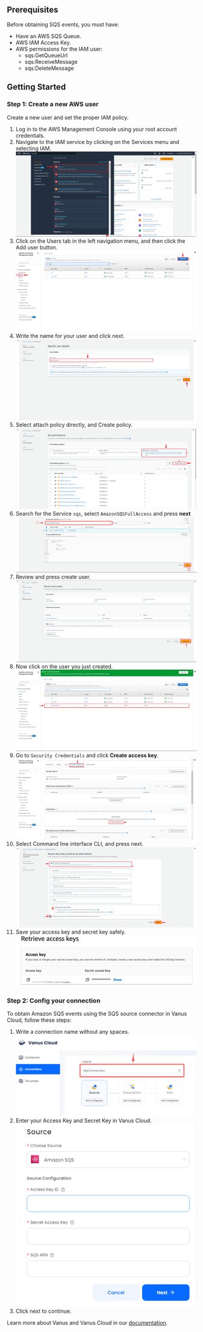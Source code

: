## Prerequisites

Before obtaining SQS events, you must have:

- Have an AWS SQS Queue.
- AWS IAM Access Key.
- AWS permissions for the IAM user:
  - sqs:GetQueueUrl
  - sqs:ReceiveMessage
  - sqs:DeleteMessage

## Getting Started

### Step 1: Create a new AWS user

Create a new user and set the proper IAM policy.

1. Log in to the AWS Management Console using your root account credentials.
2. Navigate to the IAM service by clicking on the Services menu and selecting IAM.
   ![](images/1.png)
3. Click on the Users tab in the left navigation menu, and then click the Add user button.
   ![](images/create%20a%20user.png)
4. Write the name for your user and click next. 
![](images/3.png)
5. Select attach policy directly, and Create policy.
   ![](images/4..png)
6. Search for the Service `sqs`, select `AmazonSQSFullAccess` and press **next** 
   ![](images/permission.png)
8. Review and press create user. 
![](images/create%20user.png)
9. Now click on the user you just created.  
![](images/11.png)  
10. Go to `Security Credentials` and click **Create access key**.
    ![](images/12.png)
11. Select Command line interface CLI, and press next.  
![](images/13.png)
12. Save your access key and secret key safely.
    ![](images/img.png)

### Step 2: Config your connection

To obtain Amazon SQS events using the SQS source connector in Vanus Cloud, follow these steps:

1. Write a connection name without any spaces.  
   ![img.png](images/my%20connection.png)
2. Enter your Access Key and Secret Key in Vanus Cloud.  
   ![img.png](images/vanus-sqs.png)
3. Click next to continue.  

Learn more about Vanus and Vanus Cloud in our [documentation](https://docs.vanus.ai).
